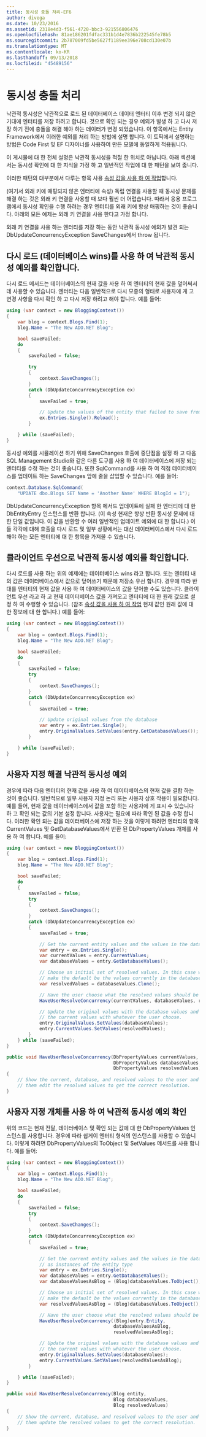 ```yaml
---
title: 동시성 충돌 처리-EF6
author: divega
ms.date: 10/23/2016
ms.assetid: 2318e4d3-f561-4720-bbc3-921556806476
ms.openlocfilehash: 81ae186201fdfac331b1d4e7836b222545fe78b5
ms.sourcegitcommit: 2b787009fd5be5627f1189ee396e708cd130e07b
ms.translationtype: MT
ms.contentlocale: ko-KR
ms.lasthandoff: 09/13/2018
ms.locfileid: "45489156"
---
```

# <a name="handling-concurrency-conflicts"></a>동시성 충돌 처리
낙관적 동시성은 낙관적으로 로드 된 데이터베이스 데이터 엔터티 이후 변경 되지 않은 기대에 엔터티를 저장 하려고 합니다. 것으로 확인 되는 경우 예외가 발생 하 고 다시 저장 하기 전에 충돌을 해결 해야 하는 데이터가 변경 되었습니다. 이 항목에서는 Entity Framework에서 이러한 예외를 처리 하는 방법에 설명 합니다. 이 토픽에서 설명하는 방법은 Code First 및 EF 디자이너를 사용하여 만든 모델에 동일하게 적용됩니다.  

이 게시물에 대 한 전체 설명은 낙관적 동시성을 적절 한 위치로 아닙니다. 아래 섹션에서는 동시성 확인에 대 한 지식을 가정 하 고 일반적인 작업에 대 한 패턴을 보여 줍니다.  

이러한 패턴의 대부분에서 다루는 항목 사용 [속성 값을 사용 하 여 작업](~/ef6/saving/change-tracking/property-values.md)합니다.  

(여기서 외래 키에 매핑되지 않은 엔터티에 속성) 독립 연결을 사용할 때 동시성 문제를 해결 하는 것은 외래 키 연결을 사용할 때 보다 훨씬 더 어렵습니다. 따라서 응용 프로그램에서 동시성 확인을 수행 하려는 경우 엔터티를 외래 키에 항상 매핑하는 것이 좋습니다. 아래의 모든 예제는 외래 키 연결을 사용 한다고 가정 합니다.  

외래 키 연결을 사용 하는 엔터티를 저장 하는 동안 낙관적 동시성 예외가 발견 되는 DbUpdateConcurrencyException SaveChanges에서 throw 됩니다.  

## <a name="resolving-optimistic-concurrency-exceptions-with-reload-database-wins"></a>다시 로드 (데이터베이스 wins)를 사용 하 여 낙관적 동시성 예외를 확인합니다.  

다시 로드 메서드는 데이터베이스의 현재 값을 사용 하 여 엔터티의 현재 값을 덮어써서 데 사용할 수 있습니다. 엔터티는 다음 일반적으로 다시 모종의 형태로 사용자에 게 고 변경 사항을 다시 확인 하 고 다시 저장 하려고 해야 합니다. 예를 들어:  

``` csharp
using (var context = new BloggingContext())
{
    var blog = context.Blogs.Find(1);
    blog.Name = "The New ADO.NET Blog";

    bool saveFailed;
    do
    {
        saveFailed = false;

        try
        {
            context.SaveChanges();
        }
        catch (DbUpdateConcurrencyException ex)
        {
            saveFailed = true;

            // Update the values of the entity that failed to save from the store
            ex.Entries.Single().Reload();
        }

    } while (saveFailed);
}
```  

동시성 예외를 시뮬레이션 하기 위해 SaveChanges 호출에 중단점을 설정 하 고 다음 SQL Management Studio와 같은 다른 도구를 사용 하 여 데이터베이스에 저장 되는 엔터티를 수정 하는 것이 좋습니다. 또한 SqlCommand를 사용 하 여 직접 데이터베이스를 업데이트 하는 SaveChanges 앞에 줄을 삽입할 수 있습니다. 예를 들어:  

``` csharp
context.Database.SqlCommand(
    "UPDATE dbo.Blogs SET Name = 'Another Name' WHERE BlogId = 1");
```  

DbUpdateConcurrencyException 항목 메서드 업데이트에 실패 한 엔터티에 대 한 DbEntityEntry 인스턴스를 반환 합니다. (이 속성 현재은 항상 반환 동시성 문제에 대 한 단일 값입니다. 이 값을 반환할 수 여러 일반적인 업데이트 예외에 대 한 합니다.) 이들 각각에 대해 호출을 다시 로드 및 일부 상황에서는 대신 데이터베이스에서 다시 로드 해야 하는 모든 엔터티에 대 한 항목을 가져올 수 있습니다.  

## <a name="resolving-optimistic-concurrency-exceptions-as-client-wins"></a>클라이언트 우선으로 낙관적 동시성 예외를 확인합니다.  

다시 로드를 사용 하는 위의 예제에는 데이터베이스 wins 라고 합니다. 또는 엔터티 내의 값은 데이터베이스에서 값으로 덮어쓰기 때문에 저장소 우선 합니다. 경우에 따라 반대를 엔터티의 현재 값을 사용 하 여 데이터베이스의 값을 덮어쓸 수도 있습니다. 클라이언트 우선 라고 하 고 현재 데이터베이스 값을 가져오고 엔터티에 대 한 원래 값으로 설정 하 여 수행할 수 있습니다. (참조 [속성 값을 사용 하 여 작업](~/ef6/saving/change-tracking/property-values.md) 현재 값인 원래 값에 대 한 정보에 대 한 합니다.) 예를 들어:  

``` csharp
using (var context = new BloggingContext())
{
    var blog = context.Blogs.Find(1);
    blog.Name = "The New ADO.NET Blog";

    bool saveFailed;
    do
    {
        saveFailed = false;
        try
        {
            context.SaveChanges();
        }
        catch (DbUpdateConcurrencyException ex)
        {
            saveFailed = true;

            // Update original values from the database
            var entry = ex.Entries.Single();
            entry.OriginalValues.SetValues(entry.GetDatabaseValues());
        }

    } while (saveFailed);
}
```  

## <a name="custom-resolution-of-optimistic-concurrency-exceptions"></a>사용자 지정 해결 낙관적 동시성 예외  

경우에 따라 다음 엔터티의 현재 값을 사용 하 여 데이터베이스의 현재 값을 결합 하는 것이 좋습니다. 일반적으로 일부 사용자 지정 논리 또는 사용자 상호 작용이 필요합니다. 예를 들어, 현재 값을 데이터베이스에서 값을 포함 하는 사용자에 게 표시 수 있습니다 하 고 확인 되는 값의 기본 설정 합니다. 사용자는 필요에 따라 확인 된 값을 수정 합니다. 이러한 확인 되는 값을 데이터베이스에 저장 하는 것을 이렇게 하려면 엔터티의 항목 CurrentValues 및 GetDatabaseValues에서 반환 된 DbPropertyValues 개체를 사용 하 여 합니다. 예를 들어:  

``` csharp
using (var context = new BloggingContext())
{
    var blog = context.Blogs.Find(1);
    blog.Name = "The New ADO.NET Blog";

    bool saveFailed;
    do
    {
        saveFailed = false;
        try
        {
            context.SaveChanges();
        }
        catch (DbUpdateConcurrencyException ex)
        {
            saveFailed = true;

            // Get the current entity values and the values in the database
            var entry = ex.Entries.Single();
            var currentValues = entry.CurrentValues;
            var databaseValues = entry.GetDatabaseValues();

            // Choose an initial set of resolved values. In this case we
            // make the default be the values currently in the database.
            var resolvedValues = databaseValues.Clone();

            // Have the user choose what the resolved values should be
            HaveUserResolveConcurrency(currentValues, databaseValues, resolvedValues);

            // Update the original values with the database values and
            // the current values with whatever the user choose.
            entry.OriginalValues.SetValues(databaseValues);
            entry.CurrentValues.SetValues(resolvedValues);
        }
    } while (saveFailed);
}

public void HaveUserResolveConcurrency(DbPropertyValues currentValues,
                                       DbPropertyValues databaseValues,
                                       DbPropertyValues resolvedValues)
{
    // Show the current, database, and resolved values to the user and have
    // them edit the resolved values to get the correct resolution.
}
```  

## <a name="custom-resolution-of-optimistic-concurrency-exceptions-using-objects"></a>사용자 지정 개체를 사용 하 여 낙관적 동시성 예외 확인  

위의 코드는 현재 전달, 데이터베이스 및 확인 되는 값에 대 한 DbPropertyValues 인스턴스를 사용합니다. 경우에 따라 쉽게이 엔터티 형식의 인스턴스를 사용할 수 있습니다. 이렇게 하려면 DbPropertyValues의 ToObject 및 SetValues 메서드를 사용 합니다. 예를 들어:  

``` csharp
using (var context = new BloggingContext())
{
    var blog = context.Blogs.Find(1);
    blog.Name = "The New ADO.NET Blog";

    bool saveFailed;
    do
    {
        saveFailed = false;
        try
        {
            context.SaveChanges();
        }
        catch (DbUpdateConcurrencyException ex)
        {
            saveFailed = true;

            // Get the current entity values and the values in the database
            // as instances of the entity type
            var entry = ex.Entries.Single();
            var databaseValues = entry.GetDatabaseValues();
            var databaseValuesAsBlog = (Blog)databaseValues.ToObject();

            // Choose an initial set of resolved values. In this case we
            // make the default be the values currently in the database.
            var resolvedValuesAsBlog = (Blog)databaseValues.ToObject();

            // Have the user choose what the resolved values should be
            HaveUserResolveConcurrency((Blog)entry.Entity,
                                       databaseValuesAsBlog,
                                       resolvedValuesAsBlog);

            // Update the original values with the database values and
            // the current values with whatever the user choose.
            entry.OriginalValues.SetValues(databaseValues);
            entry.CurrentValues.SetValues(resolvedValuesAsBlog);
        }

    } while (saveFailed);
}

public void HaveUserResolveConcurrency(Blog entity,
                                       Blog databaseValues,
                                       Blog resolvedValues)
{
    // Show the current, database, and resolved values to the user and have
    // them update the resolved values to get the correct resolution.
}
```  
